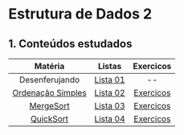 # Estrutura de Dados 2

## 1. Conteúdos estudados

<center>

| Matéria | Listas | Exercicos |
| :--: | :--:|:--:|
| Desenferujando | [Lista 01](./Listas/01A) | -- |
| [Ordenação Simples](Estudo/P1/ordenacao/bolha.md) | [Lista 02](Listas/02A) |[Exercicos](Estudo/P1/exercicos.md)
| [MergeSort](Estudo/ordenacao/P1/mergeSort.md) | [Lista 03](Listas/03) |[Exercicos](Estudo/P1/exercicos.md)
| [QuickSort](Estudo/P1/quick.md) | [Lista 04](Listas/04) |[Exercicos](Estudo/P1/exercicos.md)

</center>
